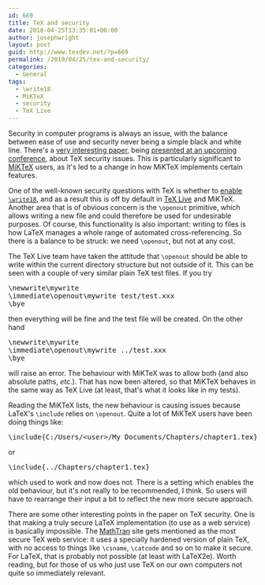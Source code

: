 ```yaml
---
id: 669
title: TeX and security
date: 2010-04-25T13:35:01+00:00
author: josephwright
layout: post
guid: http://www.texdev.net/?p=669
permalink: /2010/04/25/tex-and-security/
categories:
  - General
tags:
  - \write18
  - MiKTeX
  - security
  - TeX Live
---
```

Security in computer programs is always an issue, with the balance between ease of use and security never being a simple black and white line. There's a <a href="http://cseweb.ucsd.edu/~hovav/papers/csr10.html">very interesting paper</a>, being <a href="http://www.usenix.org/event/leet10/tech/tech.html#Checkoway">presented at an upcoming conference,</a> about TeX security issues. This is particularly significant to <a href="http://www.miktex.org/">MiKTeX</a> users, as it's led to a change in how MiKTeX implements certain features.

One of the well-known security questions with TeX is whether to <a href="http://www.texdev.net/2009/10/06/what-does-write18-mean/">enable <code>\write18</code></a>, and as a result this is off by default in <a href="http://www.tug.org/texlive/">TeX Live</a> and MiKTeX. Another area that is of obvious concern is the <code>\openout</code> primitive, which allows writing a new file and could therefore be used for undesirable purposes. Of course, this functionality is also important: writing to files is how LaTeX manages a whole range of automated cross-referencing. So there is a balance to be struck: we need <code>\openout</code>, but not at any cost.

The TeX Live team have taken the attitude that <code>\openout</code> should be able to write within the current directory structure but not outside of it. This can be seen with a couple of very similar plain TeX test files. If you try
<pre>\newwrite\mywrite
\immediate\openout\mywrite test/test.xxx
\bye</pre>
then everything will be fine and the test file will be created. On the other hand
<pre>\newwrite\mywrite
\immediate\openout\mywrite ../test.xxx
\bye
</pre>
will raise an error. The behaviour with MiKTeX was to allow both (and also absolute paths, <em>etc</em>.). That has now been altered, so that MiKTeX behaves in the same way as TeX Live (at least, that's what it looks like in my tests).

Reading the MiKTeX lists, the new behaviour is causing issues because LaTeX's <code>\include</code> relies on <code>\openout</code>. Quite a lot of MiKTeX users have been doing things like:
<pre>\include{C:/Users/&lt;user&gt;/My Documents/Chapters/chapter1.tex}</pre>
or
<pre>\include{../Chapters/chapter1.tex}
</pre>
which used to work and now does not. There is a setting which enables the old behaviour, but it's not really to be recommended, I think. So users will have to rearrange their input a bit to reflect the new more secure approach.

There are some other interesting points in the paper on TeX security. One is that making a truly secure LaTeX implementation (to use as a web service) is basically impossible. The <a href="http://www.mathtran.org/">MathTran</a> site gets mentioned as the most secure TeX web service: it uses a specially hardened version of plain TeX, with no access to things like <code>\csname</code>, <code>\catcode</code> and so on to make it secure. For LaTeX, that is probably not possible (at least with LaTeX2e). Worth reading, but for those of us who just use TeX on our own computers not quite so immediately relevant.